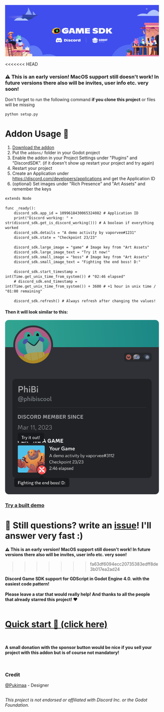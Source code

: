 <img src="/project/assets/Banner.svg" alt="Project Banner" />


<<<<<<< HEAD
### :warning: This is an early version! MacOS support still doesn't work! In future versions there also will be invites, user info etc. very soon!
Don't forget to run the following command **if you clone this project** or files will be missing

```sh
python setup.py
```
# Addon Usage :rocket:
1. [Download the addon](https://github.com/vaporvee/discord-sdk-godot/releases/latest/download/ADDON-Discord-SDK-Godot.zip/)
2. Put the `addons/` folder in your Godot project
3. Enable the addon in your Project Settings under "Plugins" and "DiscordSDK". (if it doesn't show up restart  your project and try again)
4. Restart your project
5. Create an Application under https://discord.com/developers/applications and get the Application ID
6. (optional) Set images under "Rich Presence" and "Art Assets" and remember the keys
```gdscript
extends Node

func _ready():
	discord_sdk.app_id = 1099618430065324082 # Application ID
	print("Discord working: " + str(discord_sdk.get_is_discord_working())) # A boolean if everything worked
	discord_sdk.details = "A demo activity by vaporvee#1231"
	discord_sdk.state = "Checkpoint 23/23"
	
	discord_sdk.large_image = "game" # Image key from "Art Assets"
	discord_sdk.large_image_text = "Try it now!"
	discord_sdk.small_image = "boss" # Image key from "Art Assets"
	discord_sdk.small_image_text = "Fighting the end boss! D:"

	discord_sdk.start_timestamp = int(Time.get_unix_time_from_system()) # "02:46 elapsed"
	# discord_sdk.end_timestamp = int(Time.get_unix_time_from_system()) + 3600 # +1 hour in unix time / "01:00 remaining"

	discord_sdk.refresh() # Always refresh after changing the values!

```
#### Then it will look similar to this: 
<img src="/project/assets/ActivityPreview.svg" alt="Activity Preview" />

### [Try a built demo](https://github.com/vaporvee/discord-sdk-godot/releases/latest/download/Demo-Export.zip)
:incoming_envelope: Still questions? write an [issue](https://github.com/vaporvee/discord-sdk-godot/issues)! I'll answer very fast :)
=======
**:warning: This is an early version! MacOS support still doesn't work! In future versions there also will be invites, user info etc. very soon!**
>>>>>>> fa63df6094ecc20735383edff8de3b017ea2ad24

**Discord Game SDK support for GDScript in Godot Engine 4.0. with the easiest code pattern!**<br><br>
**Please leave a star that would really help! And thanks to all the people that already starred this project! ❤️**
<br />
<br />
# [Quick start :rocket: (click here)](https://github.com/vaporvee/discord-sdk-godot/wiki/Quick-start)
<br />

**A small donation with the sponsor button would be nice if you sell your project with this addon but is of course not mandatory!**

<br />

### Credit
[@Pukimaa](https://github.com/pukimaa) - Designer<br>
<br />

*This project is not endorsed or affiliated with Discord Inc. or the Godot Foundation.*
